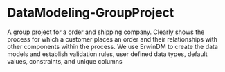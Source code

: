 # DataModeling-GroupProject
A group project for a order and shipping company. Clearly shows the process for which a customer places an order and their relationships with other components within the process. We use ErwinDM to create the data models and establish validation rules, user defined data types, default values, constraints, and unique columns
